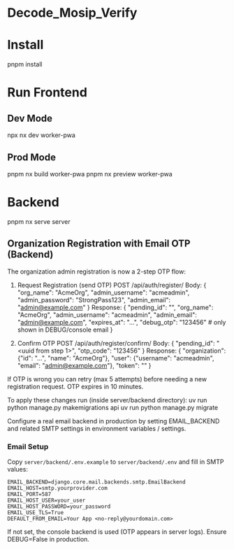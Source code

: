 # Decode_Mosip_Verify
# Install 
pnpm install

# Run Frontend
## Dev Mode
npx nx dev worker-pwa   
## Prod Mode
pnpm nx build worker-pwa
pnpm nx preview worker-pwa


# Backend

pnpm nx serve server
## Organization Registration with Email OTP (Backend)
The organization admin registration is now a 2-step OTP flow:

1. Request Registration (send OTP)
	 POST /api/auth/register/
	 Body:
	 {
		 "org_name": "AcmeOrg",
		 "admin_username": "acmeadmin",
		 "admin_password": "StrongPass123",
		 "admin_email": "admin@example.com"
	 }
	 Response:
	 {
		 "pending_id": "<uuid>",
		 "org_name": "AcmeOrg",
		 "admin_username": "acmeadmin",
		 "admin_email": "admin@example.com",
		 "expires_at": "...",
		 "debug_otp": "123456"   # only shown in DEBUG/console email
	 }

2. Confirm OTP
	 POST /api/auth/register/confirm/
	 Body:
	 {
		 "pending_id": "<uuid from step 1>",
		 "otp_code": "123456"
	 }
	 Response:
	 {
		 "organization": {"id": "...", "name": "AcmeOrg"},
		 "user": {"username": "acmeadmin", "email": "admin@example.com"},
		 "token": "<auth token>"
	 }

If OTP is wrong you can retry (max 5 attempts) before needing a new registration request. OTP expires in 10 minutes.

To apply these changes run (inside server/backend directory):
	uv run python manage.py makemigrations api
	uv run python manage.py migrate

Configure a real email backend in production by setting EMAIL_BACKEND and related SMTP settings in environment variables / settings.

### Email Setup
Copy `server/backend/.env.example` to `server/backend/.env` and fill in SMTP values:
```
EMAIL_BACKEND=django.core.mail.backends.smtp.EmailBackend
EMAIL_HOST=smtp.yourprovider.com
EMAIL_PORT=587
EMAIL_HOST_USER=your_user
EMAIL_HOST_PASSWORD=your_password
EMAIL_USE_TLS=True
DEFAULT_FROM_EMAIL=Your App <no-reply@yourdomain.com>
```
If not set, the console backend is used (OTP appears in server logs). Ensure DEBUG=False in production.